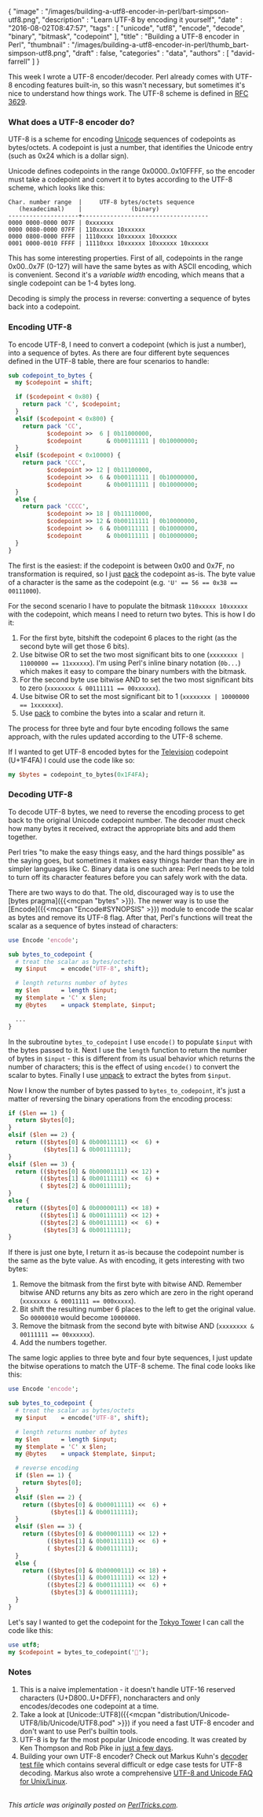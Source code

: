 {
   "image" : "/images/building-a-utf8-encoder-in-perl/bart-simpson-utf8.png",
   "description" : "Learn UTF-8 by encoding it yourself",
   "date" : "2016-08-02T08:47:57",
   "tags" : [
      "unicode",
      "utf8",
      "encode",
      "decode",
      "binary",
      "bitmask",
      "codepoint"
   ],
   "title" : "Building a UTF-8 encoder in Perl",
   "thumbnail" : "/images/building-a-utf8-encoder-in-perl/thumb_bart-simpson-utf8.png",
   "draft" : false,
   "categories" : "data",
   "authors" : [
      "david-farrell"
   ]
}

This week I wrote a UTF-8 encoder/decoder. Perl already comes with UTF-8 encoding features built-in, so this wasn't necessary, but sometimes it's nice to understand how things work. The UTF-8 scheme is defined in [RFC 3629](https://tools.ietf.org/html/rfc3629).

### What does a UTF-8 encoder do?

UTF-8 is a scheme for encoding [Unicode](https://en.wikipedia.org/wiki/Unicode) sequences of codepoints as bytes/octets. A codepoint is just a number, that identifies the Unicode entry (such as 0x24 which is a dollar sign).

Unicode defines codepoints in the range 0x0000..0x10FFFF, so the encoder must take a codepoint and convert it to bytes according to the UTF-8 scheme, which looks like this:

    Char. number range  |     UTF-8 bytes/octets sequence
       (hexadecimal)    |              (binary)
    --------------------+------------------------------------
    0000 0000-0000 007F | 0xxxxxxx
    0000 0080-0000 07FF | 110xxxxx 10xxxxxx
    0000 0800-0000 FFFF | 1110xxxx 10xxxxxx 10xxxxxx
    0001 0000-0010 FFFF | 11110xxx 10xxxxxx 10xxxxxx 10xxxxxx

This has some interesting properties. First of all, codepoints in the range 0x00..0x7F (0-127) will have the same bytes as with ASCII encoding, which is convenient. Second it's a _variable width_ encoding, which means that a single codepoint can be 1-4 bytes long.

Decoding is simply the process in reverse: converting a sequence of bytes back into a codepoint.

### Encoding UTF-8

To encode UTF-8, I need to convert a codepoint (which is just a number), into a sequence of bytes. As there are four different byte sequences defined in the UTF-8 table, there are four scenarios to handle:

```perl
sub codepoint_to_bytes {
  my $codepoint = shift;

  if ($codepoint < 0x80) {
    return pack 'C', $codepoint;
  }
  elsif ($codepoint < 0x800) {
    return pack 'CC',
           $codepoint >>  6 | 0b11000000,
           $codepoint       & 0b00111111 | 0b10000000;
  }
  elsif ($codepoint < 0x10000) {
    return pack 'CCC',
           $codepoint >> 12 | 0b11100000,
           $codepoint >>  6 & 0b00111111 | 0b10000000,
           $codepoint       & 0b00111111 | 0b10000000;
  }
  else {
    return pack 'CCCC',
           $codepoint >> 18 | 0b11110000,
           $codepoint >> 12 & 0b00111111 | 0b10000000,
           $codepoint >>  6 & 0b00111111 | 0b10000000,
           $codepoint       & 0b00111111 | 0b10000000;
  }
}
```

The first is the easiest: if the codepoint is between 0x00 and 0x7F, no transformation is required, so I just [pack](http://perldoc.perl.org/functions/pack.html) the codepoint as-is. The byte value of a character is the same as the codepoint (e.g. `'U' == 56 == 0x38 == 00111000`).

For the second scenario I have to populate the bitmask `110xxxxx 10xxxxxx` with the codepoint, which means I need to return two bytes. This is how I do it:

1. For the first byte, bitshift the codepoint 6 places to the right (as the second byte will get those 6 bits).
2. Use bitwise OR to set the two most significant bits to one (`xxxxxxxx | 11000000 == 11xxxxxx`). I'm using Perl's inline binary notation (`0b...`) which makes it easy to compare the binary numbers with the bitmask.
4. For the second byte use bitwise AND to set the two most significant bits to zero (`xxxxxxxx & 00111111 == 00xxxxxx`).
5. Use bitwise OR to set the most significant bit to 1 (`xxxxxxxx | 10000000 == 1xxxxxxx`).
6. Use [pack](http://perldoc.perl.org/functions/pack.html) to combine the bytes into a scalar and return it.

The process for three byte and four byte encoding follows the same approach, with the rules updated according to the UTF-8 scheme.

If I wanted to get UTF-8 encoded bytes for the [Television](http://www.fileformat.info/info/unicode/char/1f4fa/fontsupport.htm) codepoint (U+1F4FA) I could use the code like so:

```perl
my $bytes = codepoint_to_bytes(0x1F4FA);
```

### Decoding UTF-8

To decode UTF-8 bytes, we need to reverse the encoding process to get back to the original Unicode codepoint number. The decoder must check how many bytes it received, extract the appropriate bits and add them together.

Perl tries "to make the easy things easy, and the hard things possible" as the saying goes, but sometimes it makes easy things harder than they are in simpler languages like C. Binary data is one such area: Perl needs to be told to turn off its character features before you can safely work with the data.

There are two ways to do that. The old, discouraged way is to use the [bytes pragma]({{<mcpan "bytes" >}}). The newer way is to use the [Encode]({{<mcpan "Encode#SYNOPSIS" >}}) module to encode the scalar as bytes and remove its UTF-8 flag. After that, Perl's functions will treat the scalar as a sequence of bytes instead of characters:

```perl
use Encode 'encode';

sub bytes_to_codepoint {
  # treat the scalar as bytes/octets
  my $input    = encode('UTF-8', shift);

  # length returns number of bytes
  my $len      = length $input;
  my $template = 'C' x $len;
  my @bytes    = unpack $template, $input;

  ...
}
```

In the subroutine `bytes_to_codepoint` I use `encode()` to populate `$input` with the bytes passed to it. Next I use the `length` function to return the number of bytes in `$input` - this is different from its usual behavior which returns the number of characters; this is the effect of using `encode()` to convert the scalar to bytes. Finally I use [unpack](http://perldoc.perl.org/functions/unpack.html) to extract the bytes from `$input`.

Now I know the number of bytes passed to `bytes_to_codepoint`, it's just a matter of reversing the binary operations from the encoding process:


```perl
if ($len == 1) {
  return $bytes[0];
}
elsif ($len == 2) {
  return (($bytes[0] & 0b00011111) <<  6) +
          ($bytes[1] & 0b00111111);
}
elsif ($len == 3) {
  return (($bytes[0] & 0b00001111) << 12) +
         (($bytes[1] & 0b00111111) <<  6) +
         ( $bytes[2] & 0b00111111);
}
else {
  return (($bytes[0] & 0b00000111) << 18) +
         (($bytes[1] & 0b00111111) << 12) +
         (($bytes[2] & 0b00111111) <<  6) +
          ($bytes[3] & 0b00111111);
}
```

If there is just one byte, I return it as-is because the codepoint number is the same as the byte value. As with encoding, it gets interesting with two bytes:

1. Remove the bitmask from the first byte with bitwise AND. Remember bitwise AND returns any bits as zero which are zero in the right operand (`xxxxxxxx & 00011111 == 000xxxxx`).
2. Bit shift the resulting number 6 places to the left to get the original value. So `00000010` would become `10000000`.
3. Remove the bitmask from the second byte with bitwise AND (`xxxxxxxx & 00111111 == 00xxxxxx`).
4. Add the numbers together.

The same logic applies to three byte and four byte sequences, I just update the bitwise operations to match the UTF-8 scheme. The final code looks like this:

```perl
use Encode 'encode';

sub bytes_to_codepoint {
  # treat the scalar as bytes/octets
  my $input    = encode('UTF-8', shift);

  # length returns number of bytes
  my $len      = length $input;
  my $template = 'C' x $len;
  my @bytes    = unpack $template, $input;

  # reverse encoding
  if ($len == 1) {
    return $bytes[0];
  }
  elsif ($len == 2) {
    return (($bytes[0] & 0b00011111) <<  6) +
            ($bytes[1] & 0b00111111);
  }
  elsif ($len == 3) {
    return (($bytes[0] & 0b00001111) << 12) +
           (($bytes[1] & 0b00111111) <<  6) +
           ( $bytes[2] & 0b00111111);
  }
  else {
    return (($bytes[0] & 0b00000111) << 18) +
           (($bytes[1] & 0b00111111) << 12) +
           (($bytes[2] & 0b00111111) <<  6) +
            ($bytes[3] & 0b00111111);
  }
}
```

Let's say I wanted to get the codepoint for the [Tokyo Tower](http://www.fileformat.info/info/unicode/char/1f5fc/index.htm) I can call the code like this:

```perl
use utf8;
my $codepoint = bytes_to_codepoint('🗼');
```

### Notes

1. This is a naive implementation - it doesn't handle UTF-16 reserved characters (U+D800..U+DFFF), noncharacters and only encodes/decodes one codepoint at a time.
2. Take a look at [Unicode::UTF8]({{<mcpan "distribution/Unicode-UTF8/lib/Unicode/UTF8.pod" >}}) if you need a fast UTF-8 encoder and don't want to use Perl's builtin tools.
3. UTF-8 is by far the most popular Unicode encoding. It was created by Ken Thompson and Rob Pike in [just a few days](http://doc.cat-v.org/bell_labs/utf-8_history).
4. Building your own UTF-8 encoder? Check out Markus Kuhn's [decoder test file](https://www.cl.cam.ac.uk/~mgk25/ucs/examples/UTF-8-test.txt) which contains several difficult or edge case tests for UTF-8 decoding. Markus also wrote a comprehensive [UTF-8 and Unicode FAQ for Unix/Linux](https://www.cl.cam.ac.uk/~mgk25/unicode.html).

\
*This article was originally posted on [PerlTricks.com](http://perltricks.com).*
